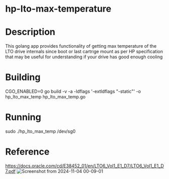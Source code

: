 # hp-lto-max-temperature

# Description
This golang app provides functionality of getting max temperature of the LTO drive internals since boot or last cartrige mount as per HP specification
that may be useful for understanding if your drive has good enough cooling

# Building
CGO_ENABLED=0 go build -v -a -ldflags '-extldflags "-static"' -o hp_lto_max_temp hp_lto_max_temp.go

# Running
sudo ./hp_lto_max_temp /dev/sg0

# Reference
https://docs.oracle.com/cd/E38452_01/en/LTO6_Vol1_E1_D7/LTO6_Vol1_E1_D7.pdf 
![Screenshot from 2024-11-04 00-09-01](https://github.com/user-attachments/assets/6c7bab99-3f94-45a1-ac14-3071e7c36ec5)




